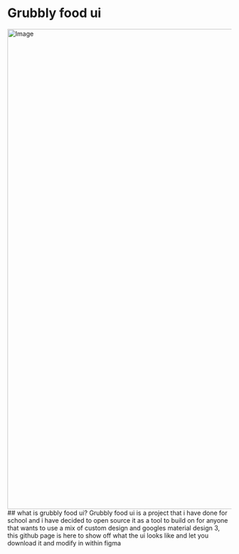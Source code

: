 # Grubbly food ui
<img width="1920" height="1080" alt="Image" src="https://github.com/user-attachments/assets/1919c9dd-1cf5-4e48-b507-f13ec5be62fa" />
## what is grubbly food ui?
Grubbly food ui is a project that i have done for school and i have decided to open source it as a tool to build on for anyone that wants to use a mix of custom design and googles material design 3, this github page is here to show off what the ui looks like and let you download it and modify in within figma

